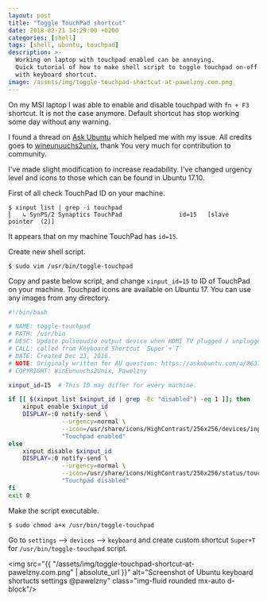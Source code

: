 ```yaml
---
layout: post
title: "Toggle TouchPad shortcut"
date: 2018-02-21 14:29:00 +0200
categories: [shell]
tags: [shell, ubuntu, touchpad]
description: >-
  Working on laptop with touchpad enabled can be annoying.
  Quick tutorial of how to make shell script to toggle touchpad on-off
  with keyboard shortcut.
image: /assets/img/toggle-touchpad-shortcut-at-pawelzny.com.png
---
```


On my MSI laptop I was able to enable and disable touchpad with `fn + F3` shortcut.
It is not the case anymore. Default shortcut has stop working some day without any warning.

I found a thread on [Ask Ubuntu](https://askubuntu.com/a/863750/623770) which helped me with my issue.
All credits goes to [wineunuuchs2unix](https://askubuntu.com/users/307523/wineunuuchs2unix),
thank You very much for contribution to community.

I've made slight modification to increase readability.
I've changed urgency level and icons to those which can be found in Ubuntu 17.10.

First of all check TouchPad ID on your machine.

```console
$ xinput list | grep -i touchpad
⎜   ↳ SynPS/2 Synaptics TouchPad              	id=15	[slave  pointer  (2)]
```

It appears that on my machine TouchPad has `id=15`.

Create new shell script.

```console
$ sudo vim /usr/bin/toggle-touchpad
```

Copy and paste below script, and change `xinput_id=15` to ID of TouchPad on your machine.
Touchpad icons are available on Ubuntu 17. You can use any images from any directory.

```sh
#!/bin/bash

# NAME: toggle-touchpad
# PATH: /usr/bin
# DESC: Update pulseaudio output device when HDMI TV plugged / unplugged
# CALL: called from Keyboard Shortcut `Super`+`T`
# DATE: Created Dec 23, 2016.
# NOTE: Originaly written for AU question: https://askubuntu.com/a/863750/623770
# COPYRIGHT: WinEunuuchs2Unix, Pawelzny

xinput_id=15  # This ID may differ for every machine.

if [[ $(xinput list $xinput_id | grep -Ec "disabled") -eq 1 ]]; then
    xinput enable $xinput_id
    DISPLAY=:0 notify-send \
               --urgency=normal \
               --icon=/usr/share/icons/HighContrast/256x256/devices/input-touchpad.png \
               "Touchpad enabled"
else
    xinput disable $xinput_id
    DISPLAY=:0 notify-send \
               --urgency=normal \
               --icon=/usr/share/icons/HighContrast/256x256/status/touchpad-disabled.png \
               "Touchpad disabled"
fi
exit 0
```

Make the script executable.

```console
$ sudo chmod a+x /usr/bin/toggle-touchpad
```

Go to `settings` --> `devices` --> `keyboard`
and create custom shortcut `Super+T` for `/usr/bin/toggle-touchpad` script.

<img src="{{ "/assets/img/toggle-touchpad-shortcut-at-pawelzny.com.png" | absolute_url }}"
     alt="Screenshot of Ubuntu keyboard shortucts settings @pawelzny"
     class="img-fluid rounded mx-auto d-block"/>
